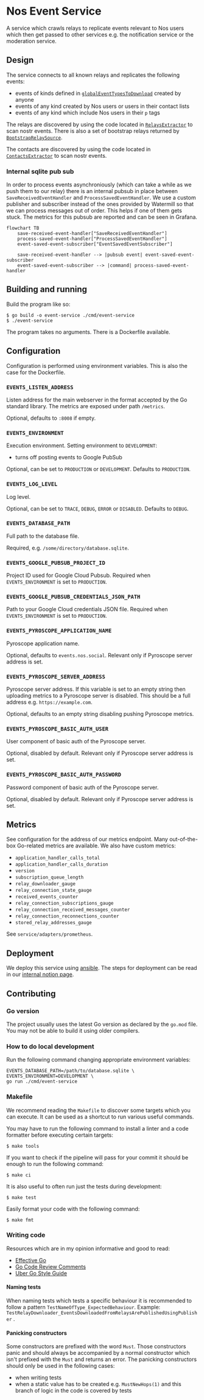# Nos Event Service

A service which crawls relays to replicate events relevant to Nos users which
then get passed to other services e.g. the notification service or the
moderation service.

## Design

The service connects to all known relays and replicates the following events:
- events of kinds defined in [`globalEventTypesToDownload`][global-event-kinds-to-download-search] created by anyone
- events of any kind created by Nos users or users in their contact lists
- events of any kind which include Nos users in their `p` tags

The relays are discovered by using the code located in
[`RelaysExtractor`][relays-extractor-search] to scan nostr events. There is also
a set of  bootstrap relays returned by
[`BootstrapRelaySource`][bootstrap-relay-source-search].

The contacts are discovered by using the code located in
[`ContactsExtractor`][contacts-extractor-search] to scan nostr events.

### Internal sqlite pub sub

In order to process events asynchroniously (which can take a while as we push them to our relay) there is an internal pubsub in place between `SaveReceivedEventHandler` and `ProcessSavedEventHandler`. We use a custom publisher and subscriber instead of the ones provided by Watermill so that we can process messages out of order. This helps if one of them gets stuck. The metrics for this pubsub are reported and can be seen in Grafana.

```mermaid
flowchart TB
    save-received-event-handler["SaveReceivedEventHandler"]
    process-saved-event-handler["ProcessSavedEventHandler"]
    event-saved-event-subscriber["EventSavedEventSubscriber"]

    save-received-event-handler --> |pubsub event| event-saved-event-subscriber
    event-saved-event-subscriber --> |command| process-saved-event-handler
```

## Building and running

Build the program like so:

    $ go build -o event-service ./cmd/event-service
    $ ./event-service

The program takes no arguments. There is a Dockerfile available.

## Configuration

Configuration is performed using environment variables. This is also the case
for the Dockerfile.

### `EVENTS_LISTEN_ADDRESS`

Listen address for the main webserver in the format accepted by the Go standard
library. The metrics are exposed under path `/metrics`.

Optional, defaults to `:8008` if empty.

### `EVENTS_ENVIRONMENT`

Execution environment. Setting environment to `DEVELOPMENT`:
- turns off posting events to Google PubSub

Optional, can be set to `PRODUCTION` or `DEVELOPMENT`. Defaults to `PRODUCTION`.

### `EVENTS_LOG_LEVEL`

Log level.

Optional, can be set to `TRACE`, `DEBUG`, `ERROR` or `DISABLED`. Defaults to
`DEBUG`.

### `EVENTS_DATABASE_PATH`

Full path to the database file.

Required, e.g. `/some/directory/database.sqlite`.

### `EVENTS_GOOGLE_PUBSUB_PROJECT_ID`

Project ID used for Google Cloud Pubsub. Required when `EVENTS_ENVIRONMENT` is
set to `PRODUCTION`.

### `EVENTS_GOOGLE_PUBSUB_CREDENTIALS_JSON_PATH`

Path to your Google Cloud credentials JSON file. Required when
`EVENTS_ENVIRONMENT` is set to `PRODUCTION`.

### `EVENTS_PYROSCOPE_APPLICATION_NAME`

Pyroscope application name.

Optional, defaults to `events.nos.social`. Relevant only if Pyroscope server
address is set.

### `EVENTS_PYROSCOPE_SERVER_ADDRESS`

Pyroscope server address. If this variable is set to an empty string then
uploading metrics to a Pyroscope server is disabled. This should be a full
address e.g. `https://example.com`.

Optional, defaults to an empty string disabling pushing Pyroscope metrics.

### `EVENTS_PYROSCOPE_BASIC_AUTH_USER`

User component of basic auth of the Pyroscope server.

Optional, disabled by default. Relevant only if Pyroscope server address is set.

### `EVENTS_PYROSCOPE_BASIC_AUTH_PASSWORD`

Password component of basic auth of the Pyroscope server.

Optional, disabled by default. Relevant only if Pyroscope server address is set.

## Metrics

See configuration for the address of our metrics endpoint. Many out-of-the-box
Go-related metrics are available. We also have custom metrics:

- `application_handler_calls_total`
- `application_handler_calls_duration`
- `version`
- `subscription_queue_length`
- `relay_downloader_gauge`
- `relay_connection_state_gauge`
- `received_events_counter`
- `relay_connection_subscriptions_gauge`
- `relay_connection_received_messages_counter`
- `relay_connection_reconnections_counter`
- `stored_relay_addresses_gauge`

See `service/adapters/prometheus`.

## Deployment

We deploy this service using [ansible](https://github.com/planetary-social/ansible-scripts).  The steps for deployment can be read in our [internal notion page](https://www.notion.so/nossocial/Deploying-services-via-Ansible-2b8d01a60d2441e197d4e03d3274c9ef?pvs=4).

## Contributing

### Go version

The project usually uses the latest Go version as declared by the `go.mod` file.
You may not be able to build it using older compilers.

### How to do local development

Run the following command changing appropriate environment variables:

```
EVENTS_DATABASE_PATH=/path/to/database.sqlite \
EVENTS_ENVIRONMENT=DEVELOPMENT \
go run ./cmd/event-service
```

### Makefile

We recommend reading the `Makefile` to discover some targets which you can
execute. It can be used as a shortcut to run various useful commands.

You may have to run the following command to install a linter and a code
formatter before executing certain targets:

    $ make tools

If you want to check if the pipeline will pass for your commit it should be
enough to run the following command:

    $ make ci

It is also useful to often run just the tests during development:

    $ make test

Easily format your code with the following command:

    $ make fmt

### Writing code

Resources which are in my opinion informative and good to read:

- [Effective Go][effective-go]
- [Go Code Review Comments][code-review-comments]
- [Uber Go Style Guide][uber-style-guide]

#### Naming tests

When naming tests which tests a specific behaviour it is recommended to follow a
pattern `TestNameOfType_ExpectedBehaviour`. Example:
`TestRelayDownloader_EventsDownloadedFromRelaysArePublishedUsingPublisher`
.

#### Panicking constructors

Some constructors are prefixed with the word `Must`. Those constructors panic
and should always be accompanied by a normal constructor which isn't prefixed
with the `Must` and returns an error. The panicking constructors should only be
used in the following cases:
- when writing tests
- when a static value has to be created e.g. `MustNewHops(1)` and this branch of
  logic in the code is covered by tests

[effective-go]: http://golang.org/doc/effective_go.html
[code-review-comments]: https://github.com/golang/go/wiki/CodeReviewComments
[uber-style-guide]: https://github.com/uber-go/guide/blob/master/style.md

[global-event-kinds-to-download-search]: https://github.com/search?q=repo%3Aplanetary-social%2Fnos-event-service+globalEventKindsToDownload&type=code
[relays-extractor-search]: https://github.com/search?q=repo%3Aplanetary-social%2Fnos-event-service+RelaysExtractor&type=code
[contacts-extractor-search]: https://github.com/search?q=repo%3Aplanetary-social%2Fnos-event-service+ContactsExtractor&type=code
[bootstrap-relay-source-search]: https://github.com/search?q=repo%3Aplanetary-social%2Fnos-event-service%20BootstrapRelaySource&type=code
